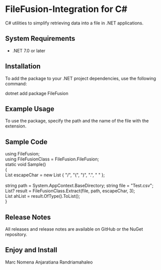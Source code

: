 # FileFusion-Integration for C#

C# utilities to simplify retrieving data into a file in .NET applications.

## System Requirements
- .NET 7.0 or later

## Installation
To add the package to your .NET project dependencies, use the following command:

dotnet add package FileFusion


## Example Usage
To use the package, specify the path and the name of the file with the extension.

## Sample Code

using FileFusion; <br />
using FileFusionClass = FileFusion.FileFusion;<br />
static void Sample()<br />
{<br />
    List<string> escapeChar = new List<string> { "/", "(", ")", ".", " " };<br />
<br />
    string path = System.AppContext.BaseDirectory;
    string file = "Test.csv";
<br />
    List<object>? result = FileFusionClass.Extract<SimpleData>(file, path, escapeChar, 3);
<br />
    List<SimpleData> ahList = result.OfType<SimpleData>().ToList();
<br />}



## Release Notes
All releases and release notes are available on GitHub or the NuGet repository.

## Enjoy and Install
Marc Nomena Anjaratiana Randriamahaleo
